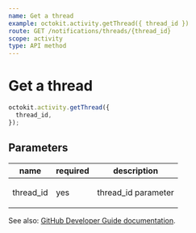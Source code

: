 ```yaml
---
name: Get a thread
example: octokit.activity.getThread({ thread_id })
route: GET /notifications/threads/{thread_id}
scope: activity
type: API method
---
```


# Get a thread

```js
octokit.activity.getThread({
  thread_id,
});
```

## Parameters

<table>
  <thead>
    <tr>
      <th>name</th>
      <th>required</th>
      <th>description</th>
    </tr>
  </thead>
  <tbody>
    <tr><td>thread_id</td><td>yes</td><td>

thread_id parameter

</td></tr>
  </tbody>
</table>

See also: [GitHub Developer Guide documentation](https://developer.github.com/v3/activity/notifications/#get-a-thread).
